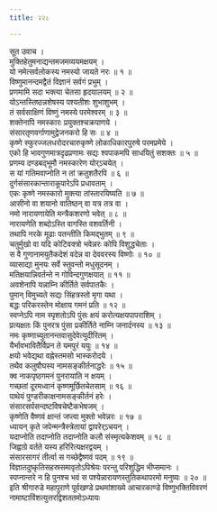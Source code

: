 ```yaml
---
title: २२८

---
```

सूत उवाच ।  
मुक्तिहेतुमनाद्यन्तमजमव्ययमक्षयम् ।  
यो नमेत्सर्वलोकस्य नमस्यो जायते नरः ॥ १ ॥  
विष्णुमानन्दमद्वैतं विज्ञानं सर्वगं प्रभुम् ।  
प्रणमामि सदा भक्त्या चेतसा हृदयालयम् ॥ २ ॥  
योऽन्तस्तिष्ठन्नशेषस्य पश्यतीशः शुभाशुभम् ।  
तं सर्वसाक्षिणं विष्णुं नमस्ये परमेश्वरम् ॥ ३ ॥  
शक्तेनापि नमस्कारः प्रयुक्तश्चक्रपाणये ।  
संसारतृणवर्गाणामुद्वेजनकरो हि सः ॥ ४ ॥  
कृष्णे स्फुरज्जलधरोदरचारुकृष्णे लोकाधिकारपुरुषे परमप्रमेये ।  
एको हि भावगुणमात्रदृढप्रणामः सद्यः श्वपाकमपि साधयितुं सशक्तः ॥ ५ ॥  
प्रणम्य दण्डबद्भूमौ नमस्कारेण योर्ऽचयेत् ।  
स यां गतिमवाप्नोति न तां क्रतुशतैरपि ॥ ६ ॥  
दुर्गसंसारकान्ताराकूपारेऽपि प्रधावताम् ।  
एकः कृष्णे नमस्कारो मुक्त्या तांस्तारयिष्यति ॥ ७ ॥  
आसीनो वा शयानो वातिष्ठन् वा यत्र तत्र वा ।  
नमो नारायणायेति मन्त्रैकशरणो भवेत् ॥ ८ ॥  
नारायणेति शब्दोऽस्ति वागस्ति वशवर्तिनी ।  
तथापि नरके मूढाः पतन्तीति किमद्भुतम् ॥ ९ ॥  
चतुर्मुखो वा यदि कोटिवक्त्रो भवेन्नरः कोपि विशुद्धचेताः ।  
स वै गुणानामयुतैकदेशं वदेन्न वा देववरस्य विष्णोः ॥ १० ॥  
व्यासाद्या मुनयः सर्वे स्तुवन्तो मधुसूदनम् ।  
मतिक्षयान्निवर्तन्ते न गोविन्दगुणक्षयात् ॥ ११ ॥  
अवशेनापि यन्नाम्नि कीर्तिते सर्वपातकैः ।  
पुमान् विमुच्यते सद्यः सिंहत्रस्तो मृगा यथा ।  
बद्धः परिकरस्तेन मोक्षाय गमनं प्रति ॥ १२ ॥  
स्वप्नेऽपि नाम स्पृशतोऽपि पुंसः क्षयं करोत्यक्षयपापराशिम् ।  
प्रत्यक्षतः किं पुनरत्र पुंसा प्रकीर्तिते नाम्नि जनार्दनस्य ॥ १३ ॥  
नमः कृष्णाच्युतानन्तवासुदेवेत्युदीरितम् ।  
यैर्भावभावितैर्विप्रन ते यमपुरं ययुः ॥ १४ ॥  
क्षयो भवेद्यथा वह्नेस्तमसो भास्करोदये ।  
तथैव कलुषौघस्य नामसङ्कीर्तनाद्धरेः ॥ १५ ॥  
क्व नाकपृष्ठगमनं पुनरायाति न क्षयम् ।  
गच्छतां दूरमध्वानं कृष्णमूर्छितचेतसाम् ॥ १६ ॥  
पाथेयं पुण्डरीकाक्षनामसङ्कीर्तनं हरेः ।  
संसारसर्पसन्दष्टविषचेष्टैकभेषजम् ।  
कृष्णेति वैष्णवं क्षान्तं जप्त्वा मुक्तो भवेन्नरः ॥ १७ ॥  
ध्यायन् कृते जपेन्मन्त्रैस्त्रेतायां द्वापरेर्ऽचयन् ।  
यदाप्नोति तदाप्नोति तदाप्नोति कलौ संस्मृत्यकेशवम् ॥ १८ ॥  
जिह्वाग्रे वर्तते यस्य हरिरित्यक्षरद्वयम् ।  
संसारसागरं तीर्त्वा स गच्छेद्वैष्णवं पदम् ॥ १९ ॥  
विज्ञातदुष्कृतिसहस्रसमावृतोऽपिश्रेयः परन्तु परिशुद्धिम भीप्समानः ।  
स्पप्नान्तरे न हि पुनश्च भवं स पश्येन्नारायणस्तुतिकथापरमो मनुष्यः ॥ २० ॥  
इति श्रीगारुडे महापुराणे पूर्वखण्डे प्रथमांशाख्ये आचारकाण्डे विष्णुभक्तिविवरणं नामाष्टाविंशत्युत्तरद्विशततमोऽध्यायः